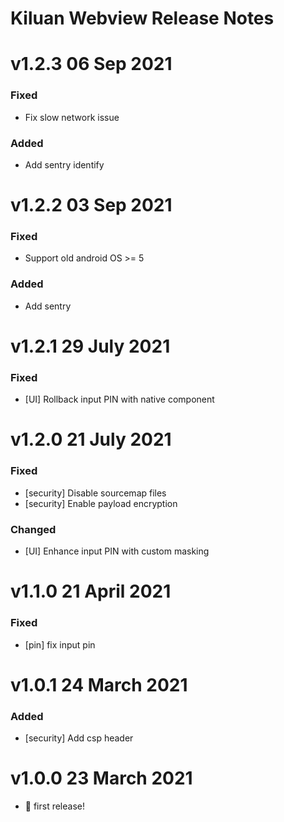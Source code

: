 # Kiluan Webview Release Notes

# v1.2.3 06 Sep 2021

### Fixed

- Fix slow network issue
### Added
- Add sentry identify

# v1.2.2 03 Sep 2021

### Fixed

- Support old android OS >= 5

### Added
- Add sentry

# v1.2.1 29 July 2021

### Fixed

- [UI] Rollback input PIN with native component

# v1.2.0 21 July 2021

### Fixed

- [security] Disable sourcemap files
- [security] Enable payload encryption

### Changed

- [UI] Enhance input PIN with custom masking

# v1.1.0 21 April 2021

### Fixed

- [pin] fix input pin

# v1.0.1 24 March 2021

### Added

- [security] Add csp header

# v1.0.0 23 March 2021

- 🎉 first release!
